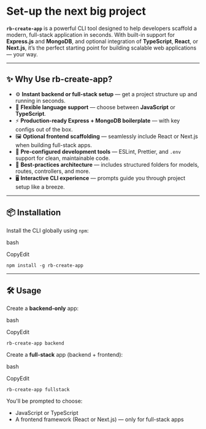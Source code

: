 # Set-up the next big project

**`rb-create-app`** is a powerful CLI tool designed to help developers scaffold a modern, full-stack application in seconds. With built-in support for **Express.js** and **MongoDB**, and optional integration of **TypeScript**, **React**, or **Next.js**, it’s the perfect starting point for building scalable web applications — your way.

---

## ✨ Why Use rb-create-app?

- ⚙️ **Instant backend or full-stack setup** — get a project structure up and running in seconds.
- 🧠 **Flexible language support** — choose between **JavaScript** or **TypeScript**.
- ⚡ **Production-ready Express + MongoDB boilerplate** — with key configs out of the box.
- 🖼️ **Optional frontend scaffolding** — seamlessly include React or Next.js when building full-stack apps.
- 💅 **Pre-configured development tools** — ESLint, Prettier, and `.env` support for clean, maintainable code.
- 🧪 **Best-practices architecture** — includes structured folders for models, routes, controllers, and more.
- 🖥️ **Interactive CLI experience** — prompts guide you through project setup like a breeze.

---

## 📦 Installation

Install the CLI globally using `npm`:

bash

CopyEdit

`npm install -g rb-create-app`

---

## 🛠️ Usage

Create a **backend-only** app:

bash

CopyEdit

`rb-create-app backend`

Create a **full-stack** app (backend + frontend):

bash

CopyEdit

`rb-create-app fullstack`

You'll be prompted to choose:

- JavaScript or TypeScript
- A frontend framework (React or Next.js) — only for full-stack apps
